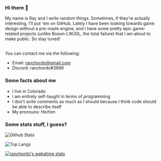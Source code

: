 ### Hi there 👋

My name is Ray and I write random things. Sometimes, if they're actually interesting, I'll put 'em on GitHub. Lately I have been looking towards game design without a pre-made engine, and I have some pretty epic game-related projects (unlike Boson-LWJGL, the total failure) that I am about to make public. So stay tuned!<br><br>

You can contact me via the following:
- Email: <a href="mailto:ranchordo@gmail.com">ranchordo@gmail.com</a>
- Discord: ranchordo#3689

### Some facts about me
- I live in Colorado
- I am entirely self-taught in terms of programming
- I don't write comments as much as I should because I think code should be able to describe itself
- My pronouns: He/him

### Some stats stuff, I guess?

![Github Stats](https://github-readme-stats.vercel.app/api?username=ranchordo&show_icons=true&theme=algolia&include_all_commits=true&hide_border=true&count_private=true)

![Top Langs](https://github-readme-stats.vercel.app/api/top-langs/?username=ranchordo&layout=compact&theme=algolia&hide_border=true)

[![ranchordo's wakatime stats](https://github-readme-stats.vercel.app/api/wakatime?username=ranchordo)](https://github.com/anuraghazra/github-readme-stats)